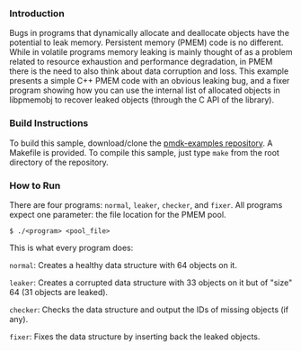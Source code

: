 ### Introduction

Bugs in programs that dynamically allocate and deallocate objects have the
potential to leak memory. Persistent memory (PMEM) code is no different. While
in volatile programs memory leaking is mainly thought of as a problem related
to resource exhaustion and performance degradation, in PMEM there is the need
to also think about data corruption and loss.  This example presents a simple
C++ PMEM code with an obvious leaking bug, and a fixer program showing how you
can use the internal list of allocated objects in libpmemobj to recover leaked
objects (through the C API of the library). 


### Build Instructions

To build this sample, download/clone the [pmdk-examples
repository](https://github.com/pmem/pmdk-examples).  A Makefile is provided. To
compile this sample, just type `make` from the root directory of the
repository.

### How to Run

There are four programs: `normal`, `leaker`, `checker`, and `fixer`. All
programs expect one parameter: the file location for the PMEM pool.


	$ ./<program> <pool_file>

This is what every program does:

`normal`: Creates a healthy data structure with 64 objects on it.

`leaker`: Creates a corrupted data structure with 33 objects on it but of
"size" 64 (31 objects are leaked).

`checker`: Checks the data structure and output the IDs of missing objects (if
any).

`fixer`: Fixes the data structure by inserting back the leaked objects.


